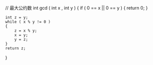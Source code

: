 
// 最大公约数
int gcd ( int x , int y )
{
    if ( 0 == x
         || 0 == y )
    {
        return 0;
    }

    int z = y;
    while ( x % y != 0 )
    {
        z = x % y;
        x = y;
        y = z;
    }
    return z;
}
